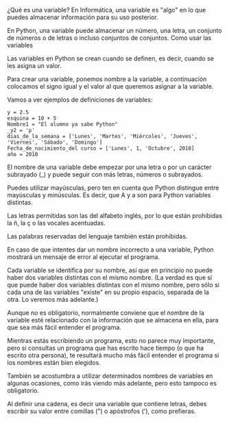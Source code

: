 ¿Qué es una variable?
En Informática, una variable es "algo" en lo que puedes almacenar información para su uso posterior.

En Python, una variable puede almacenar un número, una letra, un conjunto de números o de letras o incluso conjuntos de conjuntos.
Como usar las variables

Las variables en Python se crean cuando se definen, es decir, cuando se les asigna un valor.

Para crear una variable, ponemos nombre a la variable, a continuación colocamos el signo igual y el valor al que queremos asignar a la variable.

Vamos a ver ejemplos de definiciones de variables:

    y = 2.5
    esquina = 10 + 5
    Nombre1 = "El alumno ya sabe Python"
    _y2 = 'p'
    dias_de_la_semana = ['Lunes', 'Martes', 'Miércoles', 'Jueves', 'Viernes', 'Sábado', 'Domingo']
    Fecha_de_nacimiento_del curso = ['Lunes', 1, 'Octubre', 2010]
    año = 2010

El nombre de una variable debe empezar por una letra o por un carácter subrayado (_) y puede seguir con más letras, números o subrayados.

Puedes utilizar mayúsculas, pero ten en cuenta que Python distingue entre mayúsculas y minúsculas. Es decir, que A y a son para Python variables distintas.

Las letras permitidas son las del alfabeto inglés, por lo que están prohibidas la ñ, la ç o las vocales acentuadas.

Las palabras reservadas del lenguaje también están prohibidas.

En caso de que intentes dar un nombre incorrecto a una variable, Python mostrará un mensaje de error al ejecutar el programa.

Cada variable se identifica por su nombre, así que en principio no puede haber dos variables distintas con el mismo nombre. (La verdad es que sí que puede haber dos variables distintas con el mismo nombre, pero sólo si cada una de las variables "existe" en su propio espacio, separada de la otra. Lo veremos más adelante.)

Aunque no es obligatorio, normalmente conviene que el nombre de la variable esté relacionado con la información que se almacena en ella, para que sea más fácil entender el programa.

Mientras estás escribiendo un programa, esto no parece muy importante, pero si consultas un programa que has escrito hace tiempo (o que ha escrito otra persona), te resultará mucho más fácil entender el programa si los nombres están bien elegidos.

También se acostumbra a utilizar determinados nombres de variables en algunas ocasiones, como irás viendo más adelante, pero esto tampoco es obligatorio.

Al definir una cadena, es decir una variable que contiene letras, debes escribir su valor entre comillas (") o apóstrofos ('), como prefieras.
